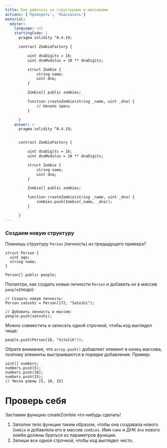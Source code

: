 ```yaml
---
title: Как работать со структурами и массивами
actions: ['Проверить', 'Подсказать']
material:
  editor:
    language: sol
    startingCode: |
      pragma solidity ^0.4.19;

      contract ZombieFactory {

          uint dnaDigits = 16;
          uint dnaModulus = 10 ** dnaDigits;

          struct Zombie {
              string name;
              uint dna;
          }

          Zombie[] public zombies;

          function createZombie(string _name, uint _dna) {
              // Начало здесь
          }

      }
    answer: >
      pragma solidity ^0.4.19;


      contract ZombieFactory {

          uint dnaDigits = 16;
          uint dnaModulus = 10 ** dnaDigits;

          struct Zombie {
              string name;
              uint dna;
          }

          Zombie[] public zombies;

          function createZombie(string _name, uint _dna) {
              zombies.push(Zombie(_name, _dna));
          }

      }
---
```


### Создаем новую структуру

Помнишь структуру `Person` (личность) из предыдущего примера?

```
struct Person {
  uint age;
  string name;
}

Person[] public people;
```

Посмотри, как создать новые личности `Person` и добавить их в массив `people`(люди):

```
// Создать новую личность:
Person satoshi = Person(172, "Satoshi");

// Добавить личность в массив:
people.push(satoshi);
```

Можно совместить и записать одной строчкой, чтобы код выглядел чище:

```
people.push(Person(16, "Vitalik"));
```

Обрати внимание, что `array.push()` добавляет элемент в конец массива, поэтому элементы выстраиваются в порядке добавления. Пример: 

```
uint[] numbers;
numbers.push(5);
numbers.push(10);
numbers.push(15);
// Числа равны [5, 10, 15]
```

# Проверь себя

Заставим функцию createZombie что-нибудь сделать!

1. Заполни тело функции таким образом, чтобы она создавала нового `Zombie` и добавляла его в массив `zombies`. Имя `name` и ДНК `dna` нового зомби должны браться из параметров функции.
2. Запиши все одной строчкой, чтобы код выглядел чисто.
